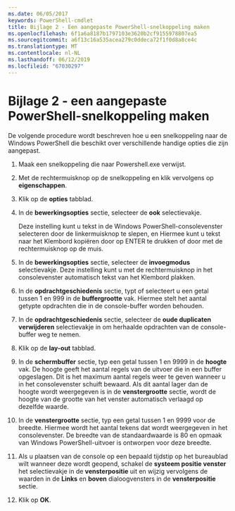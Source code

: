 ```yaml
---
ms.date: 06/05/2017
keywords: PowerShell-cmdlet
title: Bijlage 2 - Een aangepaste PowerShell-snelkoppeling maken
ms.openlocfilehash: 6f1a6a8187b1797103e3620b2cf9155978807ea5
ms.sourcegitcommit: a6f13c16a535acea279c0ddeca72f1f0d8a8ce4c
ms.translationtype: MT
ms.contentlocale: nl-NL
ms.lasthandoff: 06/12/2019
ms.locfileid: "67030297"
---
```

# <a name="appendix-2---creating-a-custom-powershell-shortcut"></a>Bijlage 2 - een aangepaste PowerShell-snelkoppeling maken

De volgende procedure wordt beschreven hoe u een snelkoppeling naar de Windows PowerShell die beschikt over verschillende handige opties die zijn aangepast.

1. Maak een snelkoppeling die naar Powershell.exe verwijst.

2. Met de rechtermuisknop op de snelkoppeling en klik vervolgens op **eigenschappen**.

3. Klik op de **opties** tabblad.

4. In de **bewerkingsopties** sectie, selecteer de **ook** selectievakje.

    Deze instelling kunt u tekst in de Windows PowerShell-consolevenster selecteren door de linkermuisknop te slepen, en Hiermee kunt u tekst naar het Klembord kopiëren door op ENTER te drukken of door met de rechtermuisknop op de muis.

5. In de **bewerkingsopties** sectie, selecteer de **invoegmodus** selectievakje. Deze instelling kunt u met de rechtermuisknop in het consolevenster automatisch tekst van het Klembord plakken.

6. In de **opdrachtgeschiedenis** sectie, typt of selecteert u een getal tussen 1 en 999 in de **buffergrootte** vak. Hiermee stelt het aantal getypte opdrachten die in de console-buffer worden behouden.

7. In de **opdrachtgeschiedenis** sectie, selecteer de **oude duplicaten verwijderen** selectievakje in om herhaalde opdrachten van de console-buffer weg te nemen.

8. Klik op de **lay-out** tabblad.

9. In de **schermbuffer** sectie, typ een getal tussen 1 en 9999 in de **hoogte** vak. De hoogte geeft het aantal regels van de uitvoer die in een buffer opgeslagen. Dit is het maximum aantal regels weer te geven wanneer u in het consolevenster schuift bewaard. Als dit aantal lager dan de hoogte wordt weergegeven is in de **venstergrootte** sectie, wordt de hoogte van de grootte van het venster automatisch verlaagd op dezelfde waarde.

10. In de **venstergrootte** sectie, typ een getal tussen 1 en 9999 voor de breedte. Hiermee wordt het aantal tekens dat wordt weergegeven in het consolevenster. De breedte van de standaardwaarde is 80 en opmaak van Windows PowerShell-uitvoer is ontworpen voor deze breedte.

11. Als u plaatsen van de console op een bepaald tijdstip op het bureaublad wilt wanneer deze wordt geopend, schakel de **systeem positie venster** het selectievakje in de **vensterpositie** uit en wijzig vervolgens de waarden in de  **Links** en **boven** dialoogvensters in de **vensterpositie** sectie.

12. Klik op **OK**.
